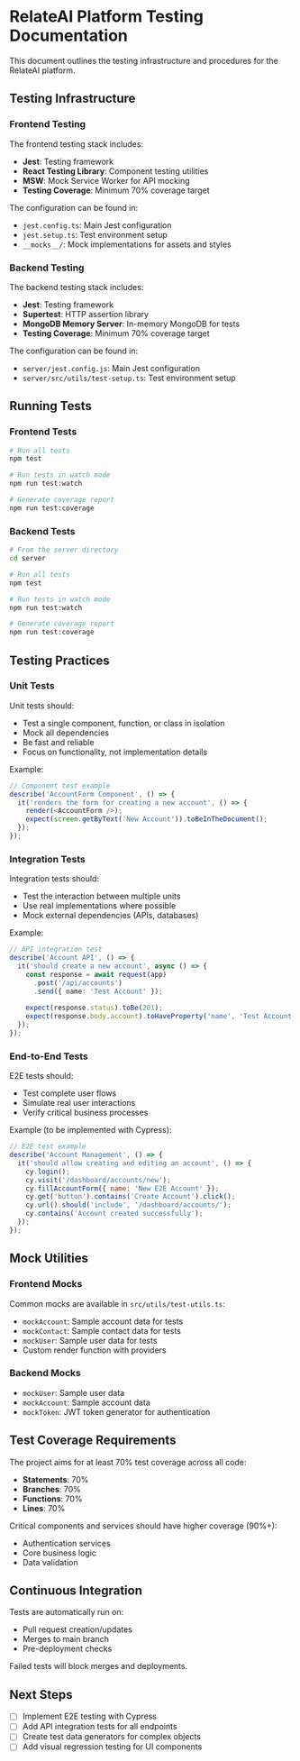 # RelateAI Platform Testing Documentation

This document outlines the testing infrastructure and procedures for the RelateAI platform.

## Testing Infrastructure

### Frontend Testing

The frontend testing stack includes:

- **Jest**: Testing framework
- **React Testing Library**: Component testing utilities
- **MSW**: Mock Service Worker for API mocking
- **Testing Coverage**: Minimum 70% coverage target

The configuration can be found in:
- `jest.config.ts`: Main Jest configuration
- `jest.setup.ts`: Test environment setup
- `__mocks__/`: Mock implementations for assets and styles

### Backend Testing

The backend testing stack includes:

- **Jest**: Testing framework
- **Supertest**: HTTP assertion library
- **MongoDB Memory Server**: In-memory MongoDB for tests
- **Testing Coverage**: Minimum 70% coverage target

The configuration can be found in:
- `server/jest.config.js`: Main Jest configuration
- `server/src/utils/test-setup.ts`: Test environment setup

## Running Tests

### Frontend Tests

```bash
# Run all tests
npm test

# Run tests in watch mode
npm run test:watch

# Generate coverage report
npm run test:coverage
```

### Backend Tests

```bash
# From the server directory
cd server

# Run all tests
npm test

# Run tests in watch mode
npm run test:watch

# Generate coverage report
npm run test:coverage
```

## Testing Practices

### Unit Tests

Unit tests should:
- Test a single component, function, or class in isolation
- Mock all dependencies
- Be fast and reliable
- Focus on functionality, not implementation details

Example:
```typescript
// Component test example
describe('AccountForm Component', () => {
  it('renders the form for creating a new account', () => {
    render(<AccountForm />);
    expect(screen.getByText('New Account')).toBeInTheDocument();
  });
});
```

### Integration Tests

Integration tests should:
- Test the interaction between multiple units
- Use real implementations where possible
- Mock external dependencies (APIs, databases)

Example:
```typescript
// API integration test
describe('Account API', () => {
  it('should create a new account', async () => {
    const response = await request(app)
      .post('/api/accounts')
      .send({ name: 'Test Account' });
    
    expect(response.status).toBe(201);
    expect(response.body.account).toHaveProperty('name', 'Test Account');
  });
});
```

### End-to-End Tests

E2E tests should:
- Test complete user flows
- Simulate real user interactions
- Verify critical business processes

Example (to be implemented with Cypress):
```javascript
// E2E test example
describe('Account Management', () => {
  it('should allow creating and editing an account', () => {
    cy.login();
    cy.visit('/dashboard/accounts/new');
    cy.fillAccountForm({ name: 'New E2E Account' });
    cy.get('button').contains('Create Account').click();
    cy.url().should('include', '/dashboard/accounts/');
    cy.contains('Account created successfully');
  });
});
```

## Mock Utilities

### Frontend Mocks

Common mocks are available in `src/utils/test-utils.ts`:

- `mockAccount`: Sample account data for tests
- `mockContact`: Sample contact data for tests
- `mockUser`: Sample user data for tests
- Custom render function with providers

### Backend Mocks

- `mockUser`: Sample user data
- `mockAccount`: Sample account data
- `mockToken`: JWT token generator for authentication

## Test Coverage Requirements

The project aims for at least 70% test coverage across all code:

- **Statements**: 70%
- **Branches**: 70%
- **Functions**: 70%
- **Lines**: 70%

Critical components and services should have higher coverage (90%+):
- Authentication services
- Core business logic
- Data validation

## Continuous Integration

Tests are automatically run on:
- Pull request creation/updates
- Merges to main branch
- Pre-deployment checks

Failed tests will block merges and deployments.

## Next Steps

- [ ] Implement E2E testing with Cypress
- [ ] Add API integration tests for all endpoints
- [ ] Create test data generators for complex objects
- [ ] Add visual regression testing for UI components
